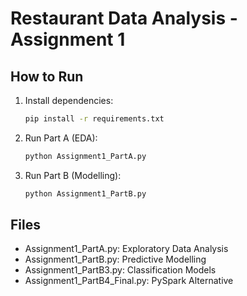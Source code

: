 # Restaurant Data Analysis - Assignment 1

## How to Run

1. Install dependencies:
   ```bash
   pip install -r requirements.txt
   ```

2. Run Part A (EDA):
   ```bash
   python Assignment1_PartA.py
   ```

3. Run Part B (Modelling):
   ```bash
   python Assignment1_PartB.py
   ```

## Files
- Assignment1_PartA.py: Exploratory Data Analysis
- Assignment1_PartB.py: Predictive Modelling
- Assignment1_PartB3.py: Classification Models
- Assignment1_PartB4_Final.py: PySpark Alternative
